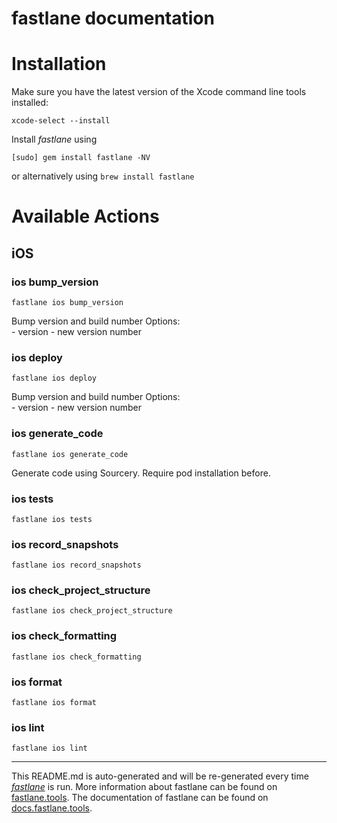 fastlane documentation
================
# Installation

Make sure you have the latest version of the Xcode command line tools installed:

```
xcode-select --install
```

Install _fastlane_ using
```
[sudo] gem install fastlane -NV
```
or alternatively using `brew install fastlane`

# Available Actions
## iOS
### ios bump_version
```
fastlane ios bump_version
```
Bump version and build number
    Options:  
    - version - new version number
    
### ios deploy
```
fastlane ios deploy
```
Bump version and build number
    Options:  
    - version - new version number
    
### ios generate_code
```
fastlane ios generate_code
```
Generate code using Sourcery. Require pod installation before.
### ios tests
```
fastlane ios tests
```

### ios record_snapshots
```
fastlane ios record_snapshots
```

### ios check_project_structure
```
fastlane ios check_project_structure
```

### ios check_formatting
```
fastlane ios check_formatting
```

### ios format
```
fastlane ios format
```

### ios lint
```
fastlane ios lint
```


----

This README.md is auto-generated and will be re-generated every time [_fastlane_](https://fastlane.tools) is run.
More information about fastlane can be found on [fastlane.tools](https://fastlane.tools).
The documentation of fastlane can be found on [docs.fastlane.tools](https://docs.fastlane.tools).
